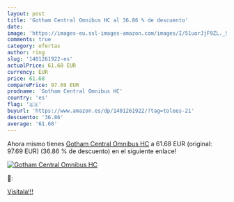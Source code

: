 ```yaml
---
layout: post
title: 'Gotham Central Omnibus HC al 36.86 % de descuento'
date: 
image: 'https://images-eu.ssl-images-amazon.com/images/I/51uorJjF9ZL._SL200_.jpg'
comments: true
category: ofertas
author: ring
slug: '1401261922-es'
actualPrice: 61.68 EUR
currency: EUR
price: 61.68
comparePrice: 97.69 EUR
prodname: 'Gotham Central Omnibus HC'
country: 'es'
flag: '🇪🇸'
buyurl: 'https://www.amazon.es/dp/1401261922/?tag=tolees-21'
descuento: '36.86'
average: '61.68'
---
```


Ahora mismo tienes [Gotham Central Omnibus HC](https://www.amazon.es/dp/1401261922/?tag=tolees-21) a 61.68 EUR (original: 97.69 EUR) (36.86 %  de descuento) en el siguiente enlace!

[![Gotham Central Omnibus HC](https://images-eu.ssl-images-amazon.com/images/I/51uorJjF9ZL._SL200_.jpg)](https://www.amazon.es/dp/1401261922/?tag=tolees-21)

🔎:


[Visítala!!!](https://www.amazon.es/dp/1401261922/?tag=tolees-21)
